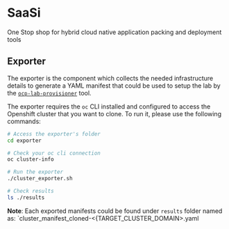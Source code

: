 # SaaSi
One Stop shop for hybrid cloud native application packing and deployment tools 

## Exporter
The exporter is the component which collects the needed infrastructure details
to generate a YAML manifest that could be used to setup the lab by the
[`ocp-lab-provisioner`](https://github.com/RHEcosystemAppEng/ocp_labs_provisioner)
tool.

The exporter requires the `oc` CLI installed and configured to access the
Openshift cluster that you want to clone. To run it, please use the following
commands:
```sh
# Access the exporter's folder
cd exporter

# Check your oc cli connection
oc cluster-info

# Run the exporter
./cluster_exporter.sh

# Check results
ls ./results
```

**Note**: Each exported manifests could be found under `results` folder named
as: `cluster_manifest_cloned-<{TARGET_CLUSTER_DOMAIN>.yaml
